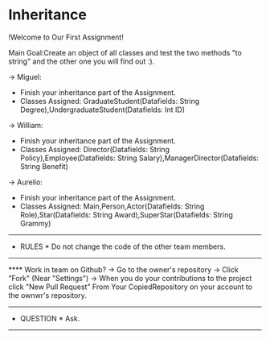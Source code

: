 # Inheritance
!Welcome to Our First Assignment!

Main Goal:Create an object of all classes and test the two methods "to string" and the other one you will find out :).

-> Miguel:
- Finish your inheritance part of the Assignment.
- Classes Assigned: GraduateStudent(Datafields: String Degree),UndergraduateStudent(Datafields: Int ID)

-> William:
- Finish your inheritance part of the Assignment.
- Classes Assigned: Director(Datafields: String Policy),Employee(Datafields: String Salary),ManagerDirector(Datafields: String Benefit)

-> Aurelio:
- Finish your inheritance part of the Assignment.
- Classes Assigned: Main,Person,Actor(Datafields: String Role),Star(Datafields: String Award),SuperStar(Datafields: String Grammy)


*********
* RULES * Do not change the code of the other team members. 
*********

**** Work in team on Github? -> Go to the owner's repository -> Click "Fork" (Near "Settings") -> When you do your contributions to the project click "New Pull Request" From Your CopiedRepository on your account to the ownwr's repository.

************
* QUESTION * Ask. 
************
